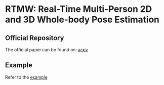 # RTMW: Real-Time Multi-Person 2D and 3D Whole-body Pose Estimation

## Official Repository

The official paper can be found on: [arxiv](https://arxiv.org/abs/2407.08634)

## Example

Refer to the [example](../../../examples/rtmw)

